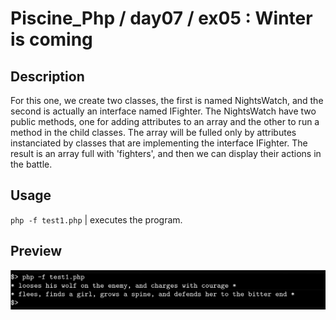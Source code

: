 # Piscine_Php / day07 / ex05 : Winter is coming

## Description
For this one, we create two classes, the first is named NightsWatch, and the second is actually an interface named IFighter. The NightsWatch have two public methods, one for adding attributes to an array and the other to run a method in the child classes. The array will be fulled only by attributes instanciated by classes that are implementing the interface IFighter. The result is an array full with 'fighters', and then we can display their actions in the battle.

## Usage
`php -f test1.php` | executes the program.

## Preview
<img src="../../resources/images/night.png" width="1200">
